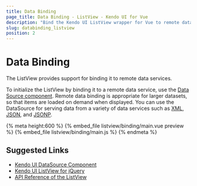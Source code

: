 ```yaml
---
title: Data Binding
page_title: Data Binding - ListView - Kendo UI for Vue
description: "Bind the Kendo UI ListView wrapper for Vue to remote data services."
slug: databinding_listview
position: 2
---
```


# Data Binding

The ListView provides support for binding it to remote data services.

To initialize the ListView by binding it to a remote data service, use the [Data Source component](https://docs.telerik.com/kendo-ui/framework/datasource/overview). Remote data binding is appropriate for larger datasets, so that items are loaded on demand when displayed. You can use the DataSource for serving data from a variety of data services such as [XML](https://en.wikipedia.org/wiki/XML), [JSON](https://en.wikipedia.org/wiki/JSON), and [JSONP](https://en.wikipedia.org/wiki/JSONP).

{% meta height:600 %}
{% embed_file listview/binding/main.vue preview %}
{% embed_file listview/binding/main.js %}
{% endmeta %}

## Suggested Links

* [Kendo UI DataSource Component](https://docs.telerik.com/kendo-ui/framework/datasource/overview)
* [Kendo UI ListView for jQuery](https://docs.telerik.com/kendo-ui/controls/data-management/listview/overview)
* [API Reference of the ListView](https://docs.telerik.com/kendo-ui/api/javascript/ui/listview)
